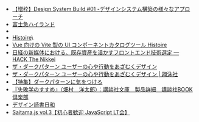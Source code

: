 - [【増枠】Design System Build #01 -デザインシステム構築の様々なアプローチ](https://raksul.connpass.com/event/255844/)
- [富士急ハイランド](https://www.fujiq.jp/)
- [](https://storybook.js.org/)
- [Histoire](https://histoire.dev/)\
- [Vue 向けの Vite 製の UI コンポーネントカタログツール Histoire](https://zenn.dev/azukiazusa/articles/histoire-vite-ui-component-cataloging-tool-for-vue)
- [日経の新媒体における、既存資産を活かすフロントエンド技術選定 — HACK The Nikkei](https://hack.nikkei.com/blog/promedia-tech-stack/)
- [ザ・ダークパターン ユーザーの心や行動をあざむくデザイン](https://www.amazon.co.jp/dp/B0B5X6WHDB/)
- [ザ・ダークパターン ユーザーの心や行動をあざむくデザイン | 翔泳社](https://www.shoeisha.co.jp/book/detail/9784798177892 )
- [【特集】ダークパターンに気をつけろ](https://uxmilk.jp/81652)
- [『失敗学のすすめ』（畑村　洋太郎）：講談社文庫　製品詳細　講談社BOOK倶楽部](https://bookclub.kodansha.co.jp/product?item=0000203479)
- [デザイン読書日和](https://dezabiyo.studio.site/)
- [Saitama.js vol.3【初心者歓迎 JavaScript LT会】](https://saitamajs.connpass.com/event/238897/)
